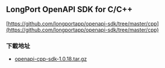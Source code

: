 ## LongPort OpenAPI SDK for C/C++

[https://github.com/longportapp/openapi-sdk/tree/master/cpp](https://github.com/longportapp/openapi-sdk/tree/master/cpp)

### 下載地址

- [openapi-cpp-sdk-1.0.18.tar.gz](https://static.lbkrs.com/openapi-sdk/openapi-cpp-sdk-1.0.18.tar.gz)
